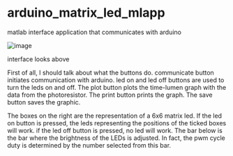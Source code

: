 # arduino_matrix_led_mlapp
matlab interface application that communicates with arduino

![image](https://user-images.githubusercontent.com/49786364/207008245-f5dd8370-30a5-450a-aa53-fafad2bba163.png)

interface looks above

First of all, I should talk about what the buttons do. communicate button initiates communication with arduino. led on and led off buttons are used to turn the leds on and off. The plot button plots the time-lumen graph with the data from the photoresistor. The print button prints the graph. The save button saves the graphic.

The boxes on the right are the representation of a 6x6 matrix led. If the led on button is pressed, the leds representing the positions of the ticked boxes will work. if the led off button is pressed, no led will work. The bar below is the bar where the brightness of the LEDs is adjusted. In fact, the pwm cycle duty is determined by the number selected from this bar.
